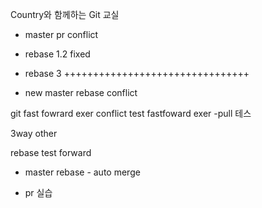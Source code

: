 Country와 함께하는 Git 교실
 - master pr conflict

 - rebase 1.2 fixed
 - rebase 3
++++++++++++++++++++++++++++++++

 - new master rebase conflict

 git fast fowrard exer conflict test
 fastfoward exer
 -pull 테스
 
 3way other
 
 rebase test forward

 - master rebase - auto merge

 - pr 실습
